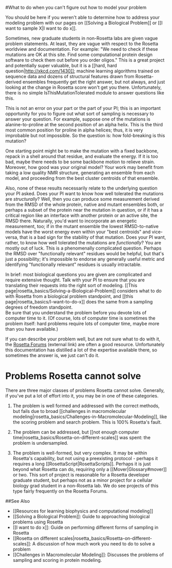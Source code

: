 #What to do when you can't figure out how to model your problem

You should be here if you weren't able to determine how to address your modeling problem with our pages on [[Solving a Biological Problem]] or [[I want to sample X|I want to do x]].

Sometimes, new graduate students in non-Rosetta labs are given vague problem statements.
At least, they are vague with respect to the Rosetta worldview and documentation.
For example: "We need to check if these mutations are OK at this site. Find some computational protein design software to check them out before you order oligos." 
This is a great project and potentially super valuable, but it is a [[hard, hard question|http://xkcd.com/1430]]; machine learning algorithms trained on sequence data and dozens of structural features drawn from Rosetta-derived ensembles frequently get the right answer, but not always, and just looking at the change in Rosetta score won't get you there.
Unfortunately, there is no simple IsThisMutationTolerated module to answer questions like this.

This is not an error on your part or the part of your PI; this is an important opportunity for you to figure out what sort of sampling is necessary to answer your question.
For example, suppose one of the mutations is alanine-to-proline at the second position of an alpha helix.
This is the third most common position for proline in alpha helices; thus, it is very improbable but not impossible.
So the question is: how fold-breaking is this mutation?

One starting point might be to make the mutation with a fixed backbone, repack in a shell around that residue, and evaluate the energy.
If it is too bad, maybe there needs to be some backbone motion to relieve strain.
Moreover, how good was your original model? Your work may benefit from taking a low quality NMR structure, generating an ensemble from each model, and proceeding from the best cluster centroids of that ensemble.

Also, none of these results necessarily relate to the underlying question your PI asked.
Does your PI want to know how well tolerated the mutations are _structurally_?
Well, then you can produce some measurement derived from the RMSD of the whole protein, native and mutant ensembles both, or perhaps a subset of the protein near the mutation in question, or if it has a critical region like an interface with another protein or an active site, the RMSD there.
Naturally, you'd want to incorporate an energetic measurement, too; if in the mutant ensemble the lowest RMSD-to-native models have the worst energy even within your "best centroids" and vice-versa, that is a bad sign for the stability of that mutation.
Does your PI want, rather, to know how well tolerated the mutations are _functionally_?
You are mostly out of luck.
This is a phenomenally complicated question.
Perhaps the RMSD over "functionally relevant" residues would be helpful, but that's just a possibility; it's impossible to endorse any generally useful metric and identifying "functionally relevant" residues is usually intractable.

In brief: most biological questions you are given are complicated and require extensive thought. 
Talk with your PI to ensure that you are translating their requests into the right sort of modeling.
[[This page|rosetta_basics/Solving-a-Biological-Problem]] considers what to do with Rosetta from a biological problem standpoint, and [[this page|rosetta_basics/I-want-to-do-x]] does the same from a sampling degrees of freedom standpoint.  
Be sure that you understand the problem before you devote lots of computer time to it.
(Of course, lots of computer time is sometimes the problem itself: hard problems require lots of computer time, maybe more than you have available.)

If you can describe your problem well, but are not sure what to do with it, the [Rosetta Forums](http://www.rosettacommons.org/forum) (external link) are often a good resource. Unfortunately this documentation has distilled a lot of the expertise available there, so sometimes the answer is, we just can't do it.

Problems Rosetta cannot solve
=============================
There are three major classes of problems Rosetta cannot solve. 
Generally, if you've put a lot of effort into it, you may be in one of these categories.

1. The problem is well formed and addressed with the correct methods, but fails due to broad [[challenges in macromolecular modeling|rosetta_basics/Challenges-in-Macromolecular-Modeling]], like the scoring problem and search problem. 
This is 100% Rosetta's fault.

2. The problem can be addressed, but [[not enough computer time|rosetta_basics/Rosetta-on-different-scales]] was spent: the problem is undersampled. 

3. The problem is well-formed, but very complex.
It may be within Rosetta's capability, but not using a preexisting protocol - perhaps it requires a long [[RosettaScript|RosettaScripts]].
Perhaps it is just beyond what Rosetta can do, requiring only a [[Mover|Glossary#mover]] or two. 
This sort of project is reasonable for a Rosetta developer graduate student, but perhaps not as a minor project for a cellular biology grad student in a non-Rosetta lab.
We do see projects of this type fairly frequently on the Rosetta Forums.


##See Also
* [[Resources for learning biophysics and computational modeling]]
* [[Solving a Biological Problem]]: Guide to approaching biological problems using Rosetta
* [[I want to do x]]: Guide on performing different forms of sampling in Rosetta
* [[Rosetta on different scales|rosetta_basics/Rosetta-on-different-scales]]: A discussion of how much work you need to do to solve a problem
* [[Challenges in Macromolecular Modeling]]: Discusses the problems of sampling and scoring in protein modeling.